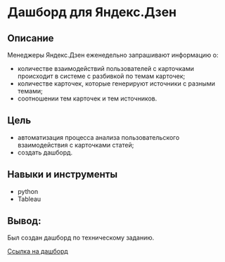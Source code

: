 # Дашборд для Яндекс.Дзен
## Описание
Менеджеры Яндекс.Дзен еженедельно запрашивают информацию о:
- количестве взаимодействий пользователей с карточками происходит в системе с разбивкой по темам карточек;
- количестве карточек, которые генерируют источники с разными темами;
- соотношении тем карточек и тем источников.
## Цель
- автоматизация процесса анализа пользовательского взаимодействия с карточками статей;
- создать дашборд.
## Навыки и инструменты
- python
- Tableau
## Вывод:
Был создан дашборд по техническому заданию.

[Ссылка на дашборд](https://public.tableau.com/views/Dashbord_Dzen_16861427627560/Dashboard_Dzen?:language=en-US&publish=yes&:display_count=n&:origin=viz_share_link)
